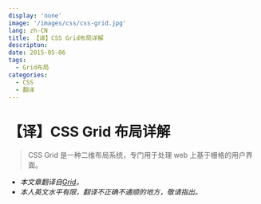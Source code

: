 ```yaml
---
display: 'none'
image: '/images/css/css-grid.jpg'
lang: zh-CN
title: 【译】CSS Grid布局详解
descripton:
date: 2015-05-06
tags:
  - Grid布局
categories:
  - CSS
  - 翻译
---
```


# 【译】CSS Grid 布局详解

> CSS Grid 是一种二维布局系统，专门用于处理 web 上基于栅格的用户界面。

- _本文章翻译自[Grid](https://tympanus.net/codrops/css_reference/grid/)。_
- _本人英文水平有限，翻译不正确不通顺的地方，敬请指出。_
